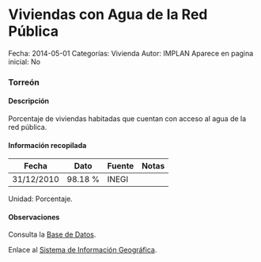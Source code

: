 Viviendas con Agua de la Red Pública
=====

Fecha: 2014-05-01
Categorías: Vivienda
Autor: IMPLAN
Aparece en pagina inicial: No

### Torreón

#### Descripción

Porcentaje de viviendas habitadas que cuentan con acceso al agua de la red pública.

<!-- break -->

#### Información recopilada

<table class="table table-hover table-bordered matriz">
  <thead>
    <tr><th>Fecha</th><th>Dato</th><th>Fuente</th><th>Notas</th></tr>
  </thead>
  <tbody>
    <tr><td class="centrado">31/12/2010</td><td class="derecha">98.18 %</td><td>INEGI</td><td></td></tr>
  </tbody>
</table>

Unidad: Porcentaje.

#### Observaciones

Consulta la [Base de Datos](http://www.inegi.org.mx/biinegi/).

Enlace al [Sistema de Información Geográfica](http://201.159.104.45:8080/apps/implan2.html).
